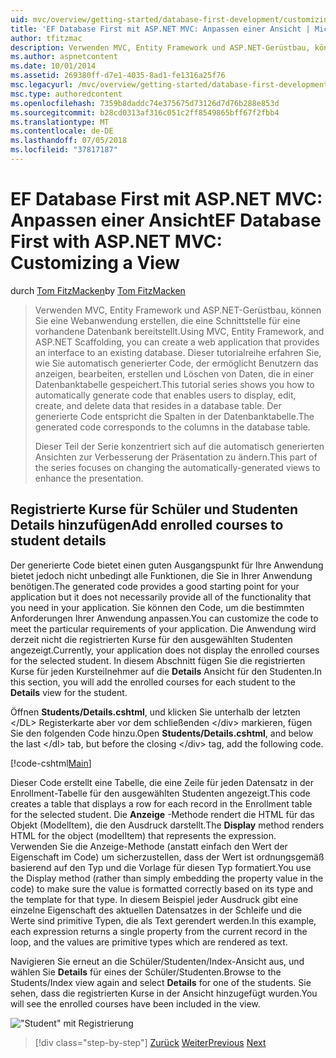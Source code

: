 ```yaml
---
uid: mvc/overview/getting-started/database-first-development/customizing-a-view
title: 'EF Database First mit ASP.NET MVC: Anpassen einer Ansicht | Microsoft-Dokumentation'
author: tfitzmac
description: Verwenden MVC, Entity Framework und ASP.NET-Gerüstbau, können Sie eine Webanwendung erstellen, die eine Schnittstelle für eine vorhandene Datenbank bereitstellt. Dieses Tutorial Seri...
ms.author: aspnetcontent
ms.date: 10/01/2014
ms.assetid: 269380ff-d7e1-4035-8ad1-fe1316a25f76
msc.legacyurl: /mvc/overview/getting-started/database-first-development/customizing-a-view
msc.type: authoredcontent
ms.openlocfilehash: 7359b8daddc74e375675d73126d7d76b288e853d
ms.sourcegitcommit: b28cd0313af316c051c2ff8549865bff67f2fbb4
ms.translationtype: MT
ms.contentlocale: de-DE
ms.lasthandoff: 07/05/2018
ms.locfileid: "37817187"
---
```

<a name="ef-database-first-with-aspnet-mvc-customizing-a-view"></a><span data-ttu-id="07370-104">EF Database First mit ASP.NET MVC: Anpassen einer Ansicht</span><span class="sxs-lookup"><span data-stu-id="07370-104">EF Database First with ASP.NET MVC: Customizing a View</span></span>
====================
<span data-ttu-id="07370-105">durch [Tom FitzMacken](https://github.com/tfitzmac)</span><span class="sxs-lookup"><span data-stu-id="07370-105">by [Tom FitzMacken](https://github.com/tfitzmac)</span></span>

> <span data-ttu-id="07370-106">Verwenden MVC, Entity Framework und ASP.NET-Gerüstbau, können Sie eine Webanwendung erstellen, die eine Schnittstelle für eine vorhandene Datenbank bereitstellt.</span><span class="sxs-lookup"><span data-stu-id="07370-106">Using MVC, Entity Framework, and ASP.NET Scaffolding, you can create a web application that provides an interface to an existing database.</span></span> <span data-ttu-id="07370-107">Dieser tutorialreihe erfahren Sie, wie Sie automatisch generierter Code, der ermöglicht Benutzern das anzeigen, bearbeiten, erstellen und Löschen von Daten, die in einer Datenbanktabelle gespeichert.</span><span class="sxs-lookup"><span data-stu-id="07370-107">This tutorial series shows you how to automatically generate code that enables users to display, edit, create, and delete data that resides in a database table.</span></span> <span data-ttu-id="07370-108">Der generierte Code entspricht die Spalten in der Datenbanktabelle.</span><span class="sxs-lookup"><span data-stu-id="07370-108">The generated code corresponds to the columns in the database table.</span></span>
> 
> <span data-ttu-id="07370-109">Dieser Teil der Serie konzentriert sich auf die automatisch generierten Ansichten zur Verbesserung der Präsentation zu ändern.</span><span class="sxs-lookup"><span data-stu-id="07370-109">This part of the series focuses on changing the automatically-generated views to enhance the presentation.</span></span>


## <a name="add-enrolled-courses-to-student-details"></a><span data-ttu-id="07370-110">Registrierte Kurse für Schüler und Studenten Details hinzufügen</span><span class="sxs-lookup"><span data-stu-id="07370-110">Add enrolled courses to student details</span></span>

<span data-ttu-id="07370-111">Der generierte Code bietet einen guten Ausgangspunkt für Ihre Anwendung bietet jedoch nicht unbedingt alle Funktionen, die Sie in Ihrer Anwendung benötigen.</span><span class="sxs-lookup"><span data-stu-id="07370-111">The generated code provides a good starting point for your application but it does not necessarily provide all of the functionality that you need in your application.</span></span> <span data-ttu-id="07370-112">Sie können den Code, um die bestimmten Anforderungen Ihrer Anwendung anpassen.</span><span class="sxs-lookup"><span data-stu-id="07370-112">You can customize the code to meet the particular requirements of your application.</span></span> <span data-ttu-id="07370-113">Die Anwendung wird derzeit nicht die registrierten Kurse für den ausgewählten Studenten angezeigt.</span><span class="sxs-lookup"><span data-stu-id="07370-113">Currently, your application does not display the enrolled courses for the selected student.</span></span> <span data-ttu-id="07370-114">In diesem Abschnitt fügen Sie die registrierten Kurse für jeden Kursteilnehmer auf die **Details** Ansicht für den Studenten.</span><span class="sxs-lookup"><span data-stu-id="07370-114">In this section, you will add the enrolled courses for each student to the **Details** view for the student.</span></span>

<span data-ttu-id="07370-115">Öffnen **Students/Details.cshtml**, und klicken Sie unterhalb der letzten &lt;/DL&gt; Registerkarte aber vor dem schließenden &lt;/div&gt; markieren, fügen Sie den folgenden Code hinzu.</span><span class="sxs-lookup"><span data-stu-id="07370-115">Open **Students/Details.cshtml**, and below the last &lt;/dl&gt; tab, but before the closing &lt;/div&gt; tag, add the following code.</span></span>

[!code-cshtml[Main](customizing-a-view/samples/sample1.cshtml)]

<span data-ttu-id="07370-116">Dieser Code erstellt eine Tabelle, die eine Zeile für jeden Datensatz in der Enrollment-Tabelle für den ausgewählten Studenten angezeigt.</span><span class="sxs-lookup"><span data-stu-id="07370-116">This code creates a table that displays a row for each record in the Enrollment table for the selected student.</span></span> <span data-ttu-id="07370-117">Die **Anzeige** -Methode rendert die HTML für das Objekt (ModelItem), die den Ausdruck darstellt.</span><span class="sxs-lookup"><span data-stu-id="07370-117">The **Display** method renders HTML for the object (modelItem) that represents the expression.</span></span> <span data-ttu-id="07370-118">Verwenden Sie die Anzeige-Methode (anstatt einfach den Wert der Eigenschaft im Code) um sicherzustellen, dass der Wert ist ordnungsgemäß basierend auf den Typ und die Vorlage für diesen Typ formatiert.</span><span class="sxs-lookup"><span data-stu-id="07370-118">You use the Display method (rather than simply embedding the property value in the code) to make sure the value is formatted correctly based on its type and the template for that type.</span></span> <span data-ttu-id="07370-119">In diesem Beispiel jeder Ausdruck gibt eine einzelne Eigenschaft des aktuellen Datensatzes in der Schleife und die Werte sind primitive Typen, die als Text gerendert werden.</span><span class="sxs-lookup"><span data-stu-id="07370-119">In this example, each expression returns a single property from the current record in the loop, and the values are primitive types which are rendered as text.</span></span>

<span data-ttu-id="07370-120">Navigieren Sie erneut an die Schüler/Studenten/Index-Ansicht aus, und wählen Sie **Details** für eines der Schüler/Studenten.</span><span class="sxs-lookup"><span data-stu-id="07370-120">Browse to the Students/Index view again and select **Details** for one of the students.</span></span> <span data-ttu-id="07370-121">Sie sehen, dass die registrierten Kurse in der Ansicht hinzugefügt wurden.</span><span class="sxs-lookup"><span data-stu-id="07370-121">You will see the enrolled courses have been included in the view.</span></span>

!["Student" mit Registrierung](customizing-a-view/_static/image1.png)

> [!div class="step-by-step"]
> <span data-ttu-id="07370-123">[Zurück](changing-the-database.md)
> [Weiter](enhancing-data-validation.md)</span><span class="sxs-lookup"><span data-stu-id="07370-123">[Previous](changing-the-database.md)
[Next](enhancing-data-validation.md)</span></span>
